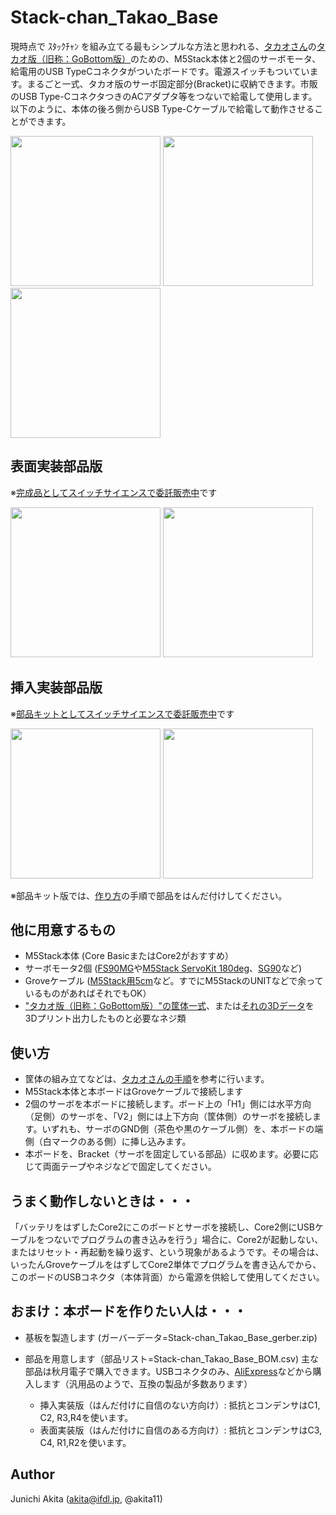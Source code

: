 # Stack-chan_Takao_Base

現時点で ｽﾀｯｸﾁｬﾝ を組み立てる最もシンプルな方法と思われる、[タカオさん](https://twitter.com/mongonta555)の[タカオ版（旧称：GoBottom版）](https://mongonta.booth.pm/)のための、M5Stack本体と2個のサーボモータ、給電用のUSB TypeCコネクタがついたボードです。電源スイッチもついています。まるごと一式、タカオ版のサーボ固定部分(Bracket)に収納できます。市販のUSB Type-CコネクタつきのACアダプタ等をつないで給電して使用します。以下のように、本体の後ろ側からUSB Type-Cケーブルで給電して動作させることができます。

<img src="https://github.com/akita11/Stack-chan_Takao_Base/blob/main/usage1.jpg" width="240px">

<img src="https://github.com/akita11/Stack-chan_Takao_Base/blob/main/usage1.jpg" width="240px">

<img src="https://github.com/akita11/Stack-chan_Takao_Base/blob/main/usage1.jpg" width="240px">


## 表面実装部品版

※[完成品としてスイッチサイエンスで委託販売中](https://www.switch-science.com/products/8905)です

<img src="https://github.com/akita11/Stack-chan_Takao_Base/blob/main/boardB-1.jpg" width="240px">

<img src="https://github.com/akita11/Stack-chan_Takao_Base/blob/main/boardB-2.jpg" width="240px">

## 挿入実装部品版

※[部品キットとしてスイッチサイエンスで委託販売中](https://www.switch-science.com/products/8906)です

<img src="https://github.com/akita11/Stack-chan_Takao_Base/blob/main/boardA-1.jpg" width="240px">

<img src="https://github.com/akita11/Stack-chan_Takao_Base/blob/main/boardA-2.jpg" width="240px">

※部品キット版では、[作り方](https://github.com/akita11/Stack-chan_Takao_Base/blob/main/Build/README.md)の手順で部品をはんだ付けしてください。


## 他に用意するもの

- M5Stack本体 (Core BasicまたはCore2がおすすめ）
- サーボモータ2個 ([FS90MG](https://www.switch-science.com/products/8041)や[M5Stack ServoKit 180deg](https://www.switch-science.com/products/6478)、[SG90](https://akizukidenshi.com/catalog/g/gM-08761/)など)
- Groveケーブル ([M5Stack用5cm](https://www.switch-science.com/products/8664)など。すでにM5StackのUNITなどで余っているものがあればそれでもOK）
- ["タカオ版（旧称：GoBottom版）"の筐体一式](https://mongonta.booth.pm/)、または[それの3Dデータ](https://github.com/meganetaaan/stack-chan/tree/dev/v1.0/case/contributed/mongonta_case_for_SG90_and_M5GoBottomBoard)を3Dプリント出力したものと必要なネジ類


## 使い方

- 筐体の組み立てなどは、[タカオさんの手順](https://raspberrypi.mongonta.com/how-to-build-easy-stackchan-m5gobottom/)を参考に行います。
- M5Stack本体と本ボードはGroveケーブルで接続します
- 2個のサーボを本ボードに接続します。ボード上の「H1」側には水平方向（足側）のサーボを、「V2」側には上下方向（筐体側）のサーボを接続します。いずれも、サーボのGND側（茶色や黒のケーブル側）を、本ボードの端側（白マークのある側）に挿し込みます。
- 本ボードを、Bracket（サーボを固定している部品）に収めます。必要に応じて両面テープやネジなどで固定してください。


## うまく動作しないときは・・・

「バッテリをはずしたCore2にこのボードとサーボを接続し、Core2側にUSBケーブルをつないでプログラムの書き込みを行う」場合に、Core2が起動しない、またはリセット・再起動を繰り返す、という現象があるようです。その場合は、いったんGroveケーブルをはずしてCore2単体でプログラムを書き込んでから、このボードのUSBコネクタ（本体背面）から電源を供給して使用してください。


## おまけ：本ボードを作りたい人は・・・

- 基板を製造します (ガーバーデータ=Stack-chan_Takao_Base_gerber.zip)
- 部品を用意します（部品リスト=Stack-chan_Takao_Base_BOM.csv) 主な部品は秋月電子で購入できます。USBコネクタのみ、[AliExpress](https://ja.aliexpress.com/item/1005004175942555.html)などから購入します（汎用品のようで、互換の製品が多数あります）

  - 挿入実装版（はんだ付けに自信のない方向け）: 抵抗とコンデンサはC1, C2, R3,R4を使います。
  - 表面実装版（はんだ付けに自信のある方向け）: 抵抗とコンデンサはC3, C4, R1,R2を使います。

## Author

Junichi Akita (akita@ifdl.jp, @akita11)


